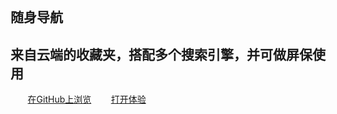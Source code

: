 <!DOCTYPE html>
<html lang="en-US">
  <head>
    <meta charset="UTF-8">
    <title>随身导航</title>
    <meta name="description" content="来自云端的收藏夹，搭配多个搜索引擎，并可做屏保使用"/>
    <meta name="viewport" content="width=device-width, initial-scale=1">
    <meta name="theme-color" content="#157878">
    <link href='https://fonts.googleapis.com/css?family=Open+Sans:400,700' rel='stylesheet' type='text/css'>
    <link rel="stylesheet" href="/cayman/assets/css/style.css?v=9301defcbd67e46626b6cdf750027f33844b7fa3">
  </head>
  <body>
    <section class="page-header">
        <h1 class="project-name">随身导航</h1>
        <h2 class="project-tagline">来自云端的收藏夹，搭配多个搜索引擎，并可做屏保使用</h2>
        <a href="https://github.com/pages-themes/cayman" class="btn">在GitHub上浏览</a>  
        <a href="http://www.sherry.cf" target="_blank" class="btn">打开体验</a>     
    </section>      
  </body>
</html>
